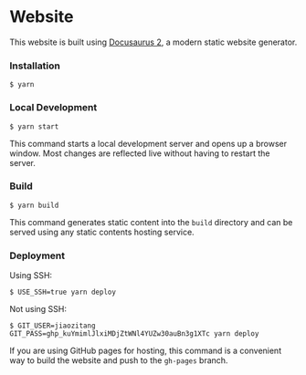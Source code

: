# Website

This website is built using [Docusaurus 2](https://docusaurus.io/), a modern static website generator.

### Installation

```
$ yarn
```

### Local Development

```
$ yarn start
```

This command starts a local development server and opens up a browser window. Most changes are reflected live without having to restart the server.

### Build

```
$ yarn build
```

This command generates static content into the `build` directory and can be served using any static contents hosting service.

### Deployment

Using SSH:

```
$ USE_SSH=true yarn deploy
```

Not using SSH:

```
$ GIT_USER=jiaozitang GIT_PASS=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 yarn deploy
```

If you are using GitHub pages for hosting, this command is a convenient way to build the website and push to the `gh-pages` branch.
